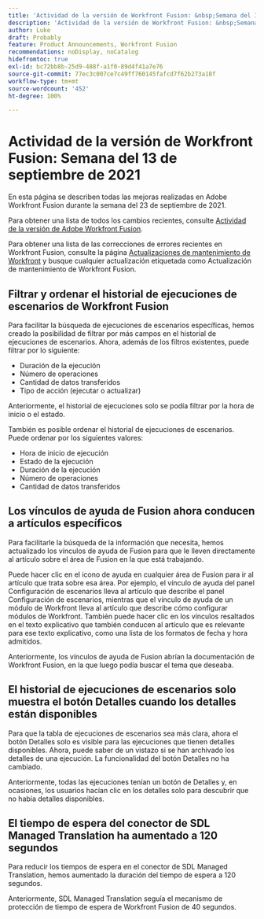 ```yaml
---
title: 'Actividad de la versión de Workfront Fusion: &nbsp;Semana del 13 de septiembre de 2021'
description: 'Actividad de la versión de Workfront Fusion: &nbsp;Semana del 13 de septiembre de 2021'
author: Luke
draft: Probably
feature: Product Announcements, Workfront Fusion
recommendations: noDisplay, noCatalog
hidefromtoc: true
exl-id: bc72bb8b-25d9-488f-a1f0-89d4f41a7e76
source-git-commit: 77ec3c007ce7c49ff760145fafcd7f62b273a18f
workflow-type: tm+mt
source-wordcount: '452'
ht-degree: 100%

---
```


# Actividad de la versión de Workfront Fusion: Semana del 13 de septiembre de 2021

En esta página se describen todas las mejoras realizadas en Adobe Workfront Fusion durante la semana del 23 de septiembre de 2021.

Para obtener una lista de todos los cambios recientes, consulte [Actividad de la versión de Adobe Workfront Fusion](/help/workfront-fusion/fusion-product-releases/fusion-release-activity.md).

Para obtener una lista de las correcciones de errores recientes en Workfront Fusion, consulte la página [Actualizaciones de mantenimiento de Workfront](https://experienceleague.adobe.com/docs/workfront-known-issues/releases/current-updates.html?lang=es) y busque cualquier actualización etiquetada como Actualización de mantenimiento de Workfront Fusion.

## Filtrar y ordenar el historial de ejecuciones de escenarios de Workfront Fusion

Para facilitar la búsqueda de ejecuciones de escenarios específicas, hemos creado la posibilidad de filtrar por más campos en el historial de ejecuciones de escenarios. Ahora, además de los filtros existentes, puede filtrar por lo siguiente:

* Duración de la ejecución
* Número de operaciones
* Cantidad de datos transferidos
* Tipo de acción (ejecutar o actualizar)

Anteriormente, el historial de ejecuciones solo se podía filtrar por la hora de inicio o el estado.

También es posible ordenar el historial de ejecuciones de escenarios. Puede ordenar por los siguientes valores:

* Hora de inicio de ejecución
* Estado de la ejecución
* Duración de la ejecución
* Número de operaciones
* Cantidad de datos transferidos


## Los vínculos de ayuda de Fusion ahora conducen a artículos específicos

Para facilitarle la búsqueda de la información que necesita, hemos actualizado los vínculos de ayuda de Fusion para que le lleven directamente al artículo sobre el área de Fusion en la que está trabajando.

Puede hacer clic en el icono de ayuda en cualquier área de Fusion para ir al artículo que trata sobre esa área. Por ejemplo, el vínculo de ayuda del panel Configuración de escenarios lleva al artículo que describe el panel Configuración de escenarios, mientras que el vínculo de ayuda de un módulo de Workfront lleva al artículo que describe cómo configurar módulos de Workfront. También puede hacer clic en los vínculos resaltados en el texto explicativo que también conducen al artículo que es relevante para ese texto explicativo, como una lista de los formatos de fecha y hora admitidos.

Anteriormente, los vínculos de ayuda de Fusion abrían la documentación de Workfront Fusion, en la que luego podía buscar el tema que deseaba.

## El historial de ejecuciones de escenarios solo muestra el botón Detalles cuando los detalles están disponibles

Para que la tabla de ejecuciones de escenarios sea más clara, ahora el botón Detalles solo es visible para las ejecuciones que tienen detalles disponibles. Ahora, puede saber de un vistazo si se han archivado los detalles de una ejecución. La funcionalidad del botón Detalles no ha cambiado.

Anteriormente, todas las ejecuciones tenían un botón de Detalles y, en ocasiones, los usuarios hacían clic en los detalles solo para descubrir que no había detalles disponibles.


## El tiempo de espera del conector de SDL Managed Translation ha aumentado a 120 segundos

Para reducir los tiempos de espera en el conector de SDL Managed Translation, hemos aumentado la duración del tiempo de espera a 120 segundos.

Anteriormente, SDL Managed Translation seguía el mecanismo de protección de tiempo de espera de Workfront Fusion de 40 segundos.
